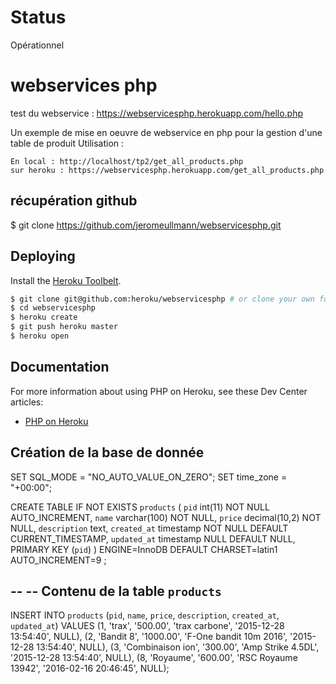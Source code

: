 # Status

Opérationnel

# webservices php

test du webservice : https://webservicesphp.herokuapp.com/hello.php

Un exemple de mise en oeuvre de webservice en php pour la gestion d'une table de produit
Utilisation : 
    
    En local : http://localhost/tp2/get_all_products.php
    sur heroku : https://webservicesphp.herokuapp.com/get_all_products.php

## récupération github

$ git clone https://github.com/jeromeullmann/webservicesphp.git

## Deploying

Install the [Heroku Toolbelt](https://toolbelt.heroku.com/).

```sh
$ git clone git@github.com:heroku/webservicesphp # or clone your own fork
$ cd webservicesphp
$ heroku create
$ git push heroku master
$ heroku open
```

## Documentation

For more information about using PHP on Heroku, see these Dev Center articles:

- [PHP on Heroku](https://devcenter.heroku.com/categories/php)

## Création de la base de donnée

SET SQL_MODE = "NO_AUTO_VALUE_ON_ZERO";
SET time_zone = "+00:00";

CREATE TABLE IF NOT EXISTS `products` (
  `pid` int(11) NOT NULL AUTO_INCREMENT,
  `name` varchar(100) NOT NULL,
  `price` decimal(10,2) NOT NULL,
  `description` text,
  `created_at` timestamp NOT NULL DEFAULT CURRENT_TIMESTAMP,
  `updated_at` timestamp NULL DEFAULT NULL,
  PRIMARY KEY (`pid`)
) ENGINE=InnoDB  DEFAULT CHARSET=latin1 AUTO_INCREMENT=9 ;

--
-- Contenu de la table `products`
--

INSERT INTO `products` (`pid`, `name`, `price`, `description`, `created_at`, `updated_at`) VALUES
(1, 'trax', '500.00', 'trax carbone', '2015-12-28 13:54:40', NULL),
(2, 'Bandit 8', '1000.00', 'F-One bandit 10m 2016', '2015-12-28 13:54:40', NULL),
(3, 'Combinaison ion', '300.00', 'Amp Strike 4.5DL', '2015-12-28 13:54:40', NULL),
(8, 'Royaume', '600.00', 'RSC Royaume 13942', '2016-02-16 20:46:45', NULL);



